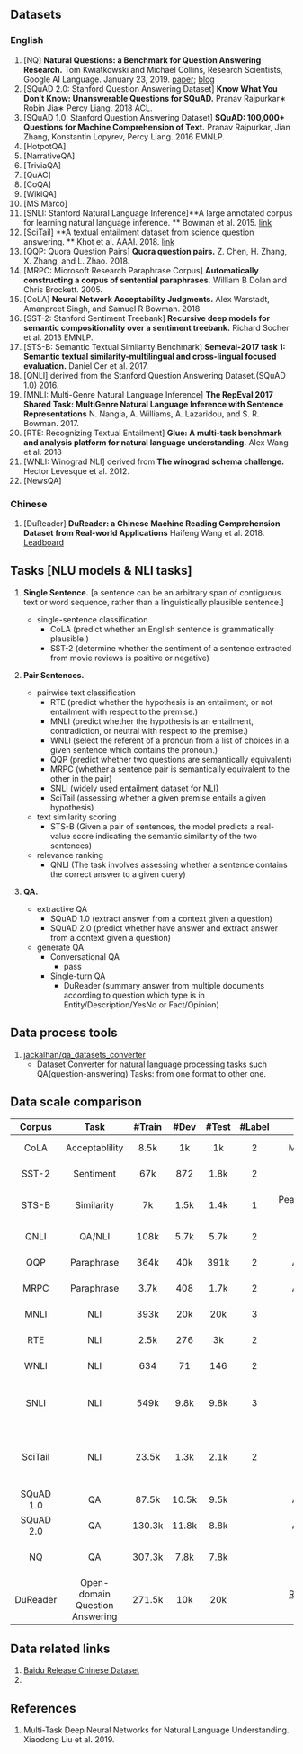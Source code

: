 ## Datasets
### English
1. [NQ] **Natural Questions: a Benchmark for Question Answering Research.** Tom Kwiatkowski and Michael Collins, Research Scientists, Google AI Language. January 23, 2019. [paper](https://storage.googleapis.com/pub-tools-public-publication-data/pdf/b8c26e4347adc3453c15d96a09e6f7f102293f71.pdf); [blog](https://ai.google.com/research/NaturalQuestions/dataset)
2. [SQuAD 2.0: Stanford Question Answering Dataset] **Know What You Don’t Know: Unanswerable Questions for SQuAD.** Pranav Rajpurkar∗ Robin Jia∗ Percy Liang. 2018 ACL. 
3. [SQuAD 1.0: Stanford Question Answering Dataset] **SQuAD: 100,000+ Questions for Machine Comprehension of Text.** Pranav Rajpurkar, Jian Zhang, Konstantin Lopyrev, Percy Liang. 2016 EMNLP.
4. [HotpotQA]
5. [NarrativeQA]
6. [TriviaQA]
7. [QuAC]
8. [CoQA]
9. [WikiQA]
10. [MS Marco]
11. [SNLI: Stanford Natural Language Inference]**A large annotated corpus for learning natural language inference. ** Bowman et al. 2015. [link]((https://nlp.stanford.edu/projects/snli/))
12. [SciTail] **A textual entailment dataset from science question answering. ** Khot et al. AAAI. 2018. [link]((https://leaderboard.allenai.org/scitail/submissions/public))
13. [QQP: Quora Question Pairs] **Quora question pairs.** Z. Chen, H. Zhang, X. Zhang, and L. Zhao. 2018. 
14. [MRPC: Microsoft Research Paraphrase Corpus] **Automatically constructing a corpus of sentential paraphrases.** William B Dolan and Chris Brockett. 2005.
15. [CoLA] **Neural Network Acceptability Judgments.** Alex Warstadt, Amanpreet Singh, and Samuel R Bowman. 2018
16. [SST-2: Stanford Sentiment Treebank] **Recursive deep models for semantic compositionality over a sentiment treebank.** Richard Socher et al. 2013 EMNLP. 
17. [STS-B: Semantic Textual Similarity Benchmark] **Semeval-2017 task 1: Semantic textual similarity-multilingual and cross-lingual focused evaluation.** Daniel Cer et al. 2017.
18. [QNLI] derived from the Stanford Question Answering Dataset.(SQuAD 1.0) 2016.
19. [MNLI: Multi-Genre Natural Language Inference] **The RepEval 2017 Shared Task: MultiGenre Natural Language Inference with Sentence Representations** N. Nangia, A. Williams, A. Lazaridou, and S. R. Bowman. 2017.
20. [RTE: Recognizing Textual Entailment] **Glue: A multi-task benchmark and analysis platform for natural language understanding.** Alex Wang et al. 2018 
21. [WNLI:  Winograd NLI] derived from **The winograd schema challenge.** Hector Levesque et al. 2012.
23. [NewsQA]

### Chinese
1. [DuReader] **DuReader: a Chinese Machine Reading Comprehension Dataset from Real-world Applications** Haifeng Wang et al. 2018. [Leadboard](https://ai.baidu.com/broad/leaderboard?dataset=dureader)




## Tasks [NLU models & NLI tasks]
1. **Single Sentence.** [a sentence can be an arbitrary span of contiguous text or word sequence, rather than a linguistically plausible sentence.]
    - single-sentence classification
        - CoLA (predict whether an English sentence is grammatically plausible.)
        - SST-2 (determine whether the sentiment of a sentence extracted from movie reviews is positive or negative)
   
2. **Pair Sentences.**
    - pairwise text classification
        - RTE (predict whether the hypothesis is an entailment, or not entailment with respect to the premise.)
        - MNLI (predict whether the hypothesis is an entailment, contradiction, or neutral with respect to the premise.)
        - WNLI (select the referent of a pronoun from a list of choices in a given sentence which contains the pronoun.)
        - QQP (predict whether two questions are semantically equivalent)
        - MRPC (whether a sentence pair is semantically equivalent to the other in the pair)
        - SNLI (widely used entailment dataset for NLI)
        - SciTail (assessing whether a given premise entails a given hypothesis)
    - text similarity scoring
        - STS-B (Given a pair of sentences, the model predicts a real-value score indicating the semantic similarity of the two sentences)
    - relevance ranking
        - QNLI (The task involves assessing whether a sentence contains the correct answer to a given query)
3. **QA.**
    - extractive QA
        - SQuAD 1.0 (extract answer from a context given a question)
        - SQuAD 2.0 (predict whether have answer and extract answer from a context given a question)
    - generate QA
        - Conversational QA
            - pass
        - Single-turn QA
            - DuReader (summary answer from multiple documents according to question which type is in Entity/Description/YesNo or Fact/Opinion)

## Data process tools
1. [jackalhan/qa_datasets_converter](https://github.com/jackalhan/qa_datasets_converter)
    - Dataset Converter for natural language processing tasks such QA(question-answering) Tasks: from one format to other one. 


## Data scale comparison
| Corpus | Task | #Train | #Dev | #Test | #Label | Metrics | Category | Source | 
| :---: | :---: | :---: | :---: | :---: | :---: | :---: | :---: | :---: |
| CoLA | Acceptablility | 8.5k | 1k | 1k | 2 | Matthews corr | Single-Sentence Classification(GLUE) | |
| SST-2 | Sentiment | 67k | 872 | 1.8k | 2 | Accuracy | Single-Sentence Classification(GLUE) | movie reviews |
| STS-B | Similarity | 7k | 1.5k | 1.4k | 1 | Pearson/Spearman corr | Text Similarity(GLUE) | multiple data resources |
| QNLI | QA/NLI | 108k | 5.7k | 5.7k | 2 | Accuracy | Relevance Ranking(GLUE) | SQuAD 1.0 |
| QQP | Paraphrase | 364k | 40k | 391k | 2 | Accuracy/F1 | Pairwise Text Classification(GLUE) | Quora |
| MRPC | Paraphrase | 3.7k | 408 | 1.7k | 2 | Accuracy/F1 | Pairwise Text Classification(GLUE) | online news | 
| MNLI | NLI | 393k | 20k | 20k | 3 | Accuracy | Pairwise Text Classification(GLUE) | | 
| RTE | NLI | 2.5k | 276 | 3k | 2 | Accuracy | Pairwise Text Classification(GLUE) | |
| WNLI | NLI | 634 | 71 | 146 | 2 | Accuracy | Pairwise Text Classification(GLUE) | |
| SNLI | NLI | 549k | 9.8k | 9.8k | 3 | Accuracy | Pairwise Text Classification | captions of the Flickr30 corpus |
| SciTail | NLI | 23.5k | 1.3k | 2.1k | 2 | Accuracy | Pairwise Text Classification | science questions & relevant web sentences |
| SQuAD 1.0 | QA | 87.5k | 10.5k | 9.5k | |  Accuracy/F1 | Extractive QA | 546 wiki pages |
| SQuAD 2.0 | QA | 130.3k | 11.8k | 8.8k | | Accuracy/F1 | Extractive QA | 348 wiki pages |
| NQ | QA | 307.3k | 7.8k | 7.8k | | | Extractive QA | Google Search Engine |
| DuReader | Open-domain Question Answering | 271.5k | 10k | 20k | | [ROUGE-L and BLEU4](http://aclweb.org/anthology/W18-2611) | Generative QA |  Baidu Search & Baid Zhidao | 



## Data related links
1. [Baidu Release Chinese Dataset](https://ai.baidu.com/broad/introduction)
2. 

## References
1. Multi-Task Deep Neural Networks for Natural Language Understanding. Xiaodong Liu et al. 2019.
